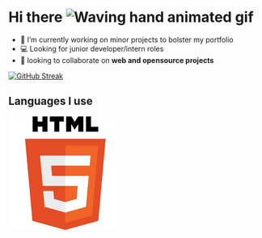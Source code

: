 # Hi there <img src="https://raw.githubusercontent.com/nixin72/nixin72/master/wave.gif" alt="Waving hand animated gif" height="45" width="45" /> 

- 🔭 I’m currently working on minor projects to bolster my portfolio
- 💻 Looking for junior developer/intern roles
- 🚀 looking to collaborate on **web and opensource projects**

[![GitHub Streak](https://github-readme-streak-stats.herokuapp.com/?user=pablo-clueless)](https://git.io/streak-stats)

## Languages I use

![html5](./images/html5.png)
